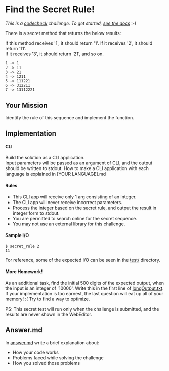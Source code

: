 # Find the Secret Rule!

*This is a [codecheck](https://app.code-check.io/openchallenges) challenge. To get started, [see the docs](https://code-check.github.io/docs/en)* :-)  

There is a secret method that returns the below results:

If this method receives '1', it should return '1'.
If it receives '2', it should return '11'.  
If it receives '3', it should return '21', and so on.
```
1 -> 1
2 -> 11
3 -> 21
4 -> 1211
5 -> 111221
6 -> 312211
7 -> 13112221
```

## Your Mission

Identify the rule of this sequence and implement the function.

## Implementation
#### CLI
Build the solution as a CLI application.  
Input parameters will be passed as an argument of CLI, and
the output should be written to stdout.
How to make a CLI application with each language is explained in [YOUR LANGUAGE].md

#### Rules
- This CLI app will receive only 1 arg consisting of an integer.
- The CLI app will never receive incorrect parameters.
- Process the integer based on the secret rule, and output the result in integer form to stdout.
- You are permitted to search online for the secret sequence.
- You may not use an external library for this challenge.

#### Sample I/O
```shell
$ secret_rule 2
11
```

For reference, some of the expected I/O can be seen in the [test/](./test/) directory.

#### More Homework!
As an additional task, find the initial 500 digits of the expected output, when the input is an integer of '10000'. Write this in the first line of [longOutput.txt](longOutput.txt).
If your implementation is too earnest, the last question will eat up all of your memory! :(
Try to find a way to optimize.

PS:
This secret test will run only when the challenge is submitted,
and the results are never shown in the WebEditor.

## Answer.md
In [answer.md](answer.md) write a brief explanation about:

- How your code works
- Problems faced while solving the challenge
- How you solved those problems
